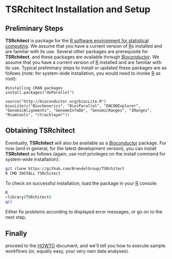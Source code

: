 # __TSRchitect__ Installation and Setup

## Preliminary Steps
__TSRchitect__ is package for the [R software environment for statistical
computing](https://www.r-project.org/).
We assume that you have a current version of [R](https://www.r-project.org/)s
 installed and are familiar with its use.
Several other packages are prerequisite for __TSRchitect__, and these packages
are available through [_Bioconductor_](http://bioconductor.org/).
We assume that you have a current version of [R](https://www.r-project.org/)
installed and are familiar with its use.
Typical preliminary steps to install or updated these packages are as follows
(note: for system-wide installation, you would need to invoke
[R](https://www.r-project.org/) as root):

```{r eval=FALSE}
#installing CRAN packages
install.packages("doParallel")
```


```{r eval=FALSE)
source("http://bioconductor.org/biocLite.R")
biocLite(c("BiocGenerics", "BiocParallel", "ENCODExplorer", "GenomicAlignments", "GenomeInfoDb", "GenomicRanges", "IRanges", "Rsamtools", "rtracklayer"))
```

## Obtaining TSRchitect
Eventually, __TSRchitect__ will also be available as a
[_Bioconductor_](http://bioconductor.org/) package.
For now (and in general, for the latest development version), you can install
__TSRchitect__ as follows (again, use root privileges on the install command for
system-wide installation):

```bash
git clone https://github.com/BrendelGroup/TSRchitect
R CMD INSTALL TSRchitect
```

To check on successful installation, load the package in your
[R](https://www.r-project.org/) console:

```bash
R
>library(TSRchitect)
q()
```
Either fix problems according to displayed error messages, or go on to the next
step.

## Finally

proceed to the [HOWTO](./HOWTO.md) document, and we'll tell you how to execute
sample workflows (or, equally easy, your very own data analyses).